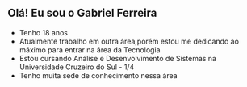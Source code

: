 ##  Olá! Eu sou o Gabriel Ferreira

- Tenho 18 anos
- Atualmente trabalho em outra área,porém estou me dedicando ao máximo para entrar na área da Tecnologia
- Estou cursando Análise e Desenvolvimento de Sistemas na Universidade Cruzeiro do Sul - 1/4
- Tenho muita sede de conhecimento nessa área

